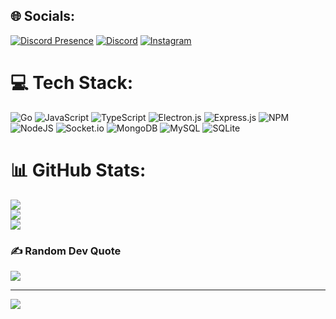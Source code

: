 
## 🌐 Socials:
[![Discord Presence](https://lanyard.cnrad.dev/api/233657223190937601)](https://discord.com/users/233657223190937601)
[![Discord](https://img.shields.io/badge/Discord-%237289DA.svg?logo=discord&logoColor=white)](https://discord.gg/https://discord.gg/mystic-bots) [![Instagram](https://img.shields.io/badge/Instagram-%23E4405F.svg?logo=Instagram&logoColor=white)](https://instagram.com/sownlevrai) 
# 💻 Tech Stack:
![Go](https://img.shields.io/badge/go-%2300ADD8.svg?style=for-the-badge&logo=go&logoColor=white) ![JavaScript](https://img.shields.io/badge/javascript-%23323330.svg?style=for-the-badge&logo=javascript&logoColor=%23F7DF1E) ![TypeScript](https://img.shields.io/badge/typescript-%23007ACC.svg?style=for-the-badge&logo=typescript&logoColor=white) ![Electron.js](https://img.shields.io/badge/Electron-191970?style=for-the-badge&logo=Electron&logoColor=white) ![Express.js](https://img.shields.io/badge/express.js-%23404d59.svg?style=for-the-badge&logo=express&logoColor=%2361DAFB) ![NPM](https://img.shields.io/badge/NPM-%23CB3837.svg?style=for-the-badge&logo=npm&logoColor=white) ![NodeJS](https://img.shields.io/badge/node.js-6DA55F?style=for-the-badge&logo=node.js&logoColor=white) ![Socket.io](https://img.shields.io/badge/Socket.io-black?style=for-the-badge&logo=socket.io&badgeColor=010101) ![MongoDB](https://img.shields.io/badge/MongoDB-%234ea94b.svg?style=for-the-badge&logo=mongodb&logoColor=white) ![MySQL](https://img.shields.io/badge/mysql-%2300000f.svg?style=for-the-badge&logo=mysql&logoColor=white) ![SQLite](https://img.shields.io/badge/sqlite-%2307405e.svg?style=for-the-badge&logo=sqlite&logoColor=white)
# 📊 GitHub Stats:
![](https://github-readme-stats.vercel.app/api?username=1sown&theme=slateorange&hide_border=false&include_all_commits=true&count_private=true)<br/>
![](https://github-readme-streak-stats.herokuapp.com/?user=1sown&theme=slateorange&hide_border=false)<br/>
![](https://github-readme-stats.vercel.app/api/top-langs/?username=1sown&theme=slateorange&hide_border=false&include_all_commits=true&count_private=true&layout=compact)

### ✍️ Random Dev Quote
![](https://quotes-github-readme.vercel.app/api?type=horizontal&theme=tokyonight)

---
[![](https://visitcount.itsvg.in/api?id=1sown&icon=0&color=0)](https://visitcount.itsvg.in)
